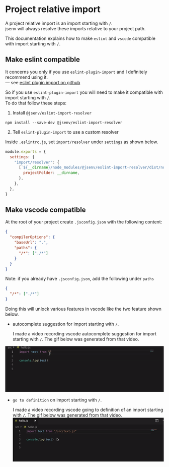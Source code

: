 # Project relative import

A project relative import is an import starting with `/`.<br />
jsenv will always resolve these imports relative to your project path.<br />

This documentation explains how to make `eslint` and `vscode` compatible with import starting with `/`.

## Make eslint compatible

It concerns you only if you use `eslint-plugin-import` and I definitely recommend using it.<br />
— see [eslint plugin import on github](https://github.com/benmosher/eslint-plugin-import)

So if you use `eslint-plugin-import` you will need to make it compatible with import starting with `/`.<br />
To do that follow these steps:

1. Install `@jsenv/eslint-import-resolver`

```shell
npm install --save-dev @jsenv/eslint-import-resolver
```

2. Tell `eslint-plugin-import` to use a custom resolver

Inside `.eslintrc.js`, set `import/resolver` under `settings` as shown below.

```js
module.exports = {
  settings: {
    "import/resolver": {
      [`${__dirname}/node_modules/@jsenv/eslint-import-resolver/dist/node/main.js`]: {
        projectFolder: __dirname,
      },
    },
  },
}
```

## Make vscode compatible

At the root of your project create `.jsconfig.json` with the following content:

```json
{
  "compilerOptions": {
    "baseUrl": ".",
    "paths": {
      "/*": ["./*"]
    }
  }
}
```

Note: if you already have `.jsconfig.json`, add the following under `paths`

```json
{
  "/*": ["./*"]
}
```

Doing this will unlock various features in vscode like the two feature shown below.

- autocomplete suggestion for import starting with `/`. <br />

  I made a video recording vscode autocomplete suggestion for import starting with `/`. The gif below was generated from that video.

![vscode autocomplete suggestion for project relative import recording](./vscode-autocomplete-suggestion-project-relative-import-recording.gif)

- `go to definition` on import starting with `/`.<br />

  I made a video recording vscode going to definition of an import starting with `/`. The gif below was generated from that video.
  ![vscode going to definition for a project relative import recording](./vscode-go-to-definition-project-relative-import.gif)
